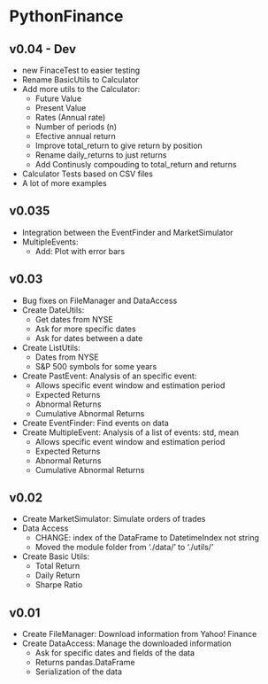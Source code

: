 PythonFinance
=============

v0.04 - Dev
-----------
- new FinaceTest to easier testing
- Rename BasicUtils to Calculator
- Add more utils to the Calculator:
	- Future Value
	- Present Value
	- Rates (Annual rate)
	- Number of periods (n)
	- Efective annual return
	- Improve total_return to give return by position
	- Rename daily_returns to just returns
	- Add Continusly compouding to total_return and returns
- Calculator Tests based on CSV files
- A lot of more examples

v0.035
------
- Integration between the EventFinder and MarketSimulator
- MultipleEvents:
	- Add: Plot with error bars

v0.03
-----
- Bug fixes on FileManager and DataAccess
- Create DateUtils:
	- Get dates from NYSE
	- Ask for more specific dates
	- Ask for dates between a date
- Create ListUtils:
	- Dates from NYSE
	- S&P 500 symbols for some years
- Create PastEvent: Analysis of an specific event:
	- Allows specific event window and estimation period
	- Expected Returns
	- Abnormal Returns
	- Cumulative Abnormal Returns
- Create EventFinder: Find events on data
- Create MultipleEvent: Analysis of a list of events: std, mean
	- Allows specific event window and estimation period
	- Expected Returns
	- Abnormal Returns
	- Cumulative Abnormal Returns

v0.02
-----
- Create MarketSimulator: Simulate orders of trades
- Data Access
	- CHANGE: index of the DataFrame to DatetimeIndex not string
	- Moved the module folder from ‘./data/’ to ‘./utils/’
- Create Basic Utils:
	- Total Return
	- Daily Return
	- Sharpe Ratio

v0.01
-----
- Create FileManager: Download information from Yahoo! Finance
- Create DataAccess: Manage the downloaded information
	- Ask for specific dates and fields of the data
	- Returns pandas.DataFrame
	- Serialization of the data